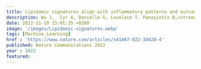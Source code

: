 ```yaml
---
title: Lipidomic signatures align with inflammatory patterns and outcomes in critical illness
description: Wu J,  Cyr A, Danielle G, Lovelace T, Panayiotis B,<strong><u>Das J</u></strong>, Kar U, Chen T, Guyette F, Yazer M, Daley B, Miller R, Harbrecht B, Claridge J, Phelan H, Zuckerbraun B, Neal M, Johansson P, Stensballe J, Namas R, Vodovotz Y, Sperry J
date: 2022-11-10 15:01:35 +0300
image: '/images/Lipidomic-signatures.webp'
tags: [Machine_Learning]
href : 'https://www.nature.com/articles/s41467-022-34420-4'
published: Nature Communications 2022
year : 2022
featured:
---
```

